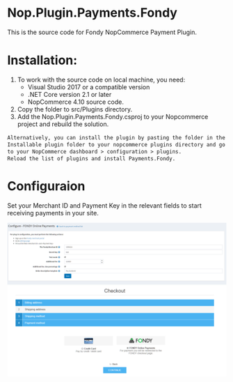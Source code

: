 # Nop.Plugin.Payments.Fondy
This is the source code for Fondy NopCommerce Payment Plugin.

# Installation:

1. To work with the source code on local machine, you need:
    - Visual Studio 2017 or a compatible version
    - .NET Core version 2.1 or later 
    - NopCommerce 4.10 source code. 
2. Copy the folder to src/Plugins directory. 
3. Add the Nop.Plugin.Payments.Fondy.csproj to your Nopcommerce project and rebuild the solution.

```
Alternatively, you can install the plugin by pasting the folder in the Installable plugin folder to your nopcommerce plugins directory and go to your NopCommerce dashboard > configuration > plugins. 
Reload the list of plugins and install Payments.Fondy.
```

# Configuraion
Set your Merchant ID and Payment Key in the relevant fields to start receiving payments in your site.

![alt text](https://github.com/cloudipsp/nopcommerce/blob/master/1.png)
![alt text](https://github.com/cloudipsp/nopcommerce/blob/master/2.png)
